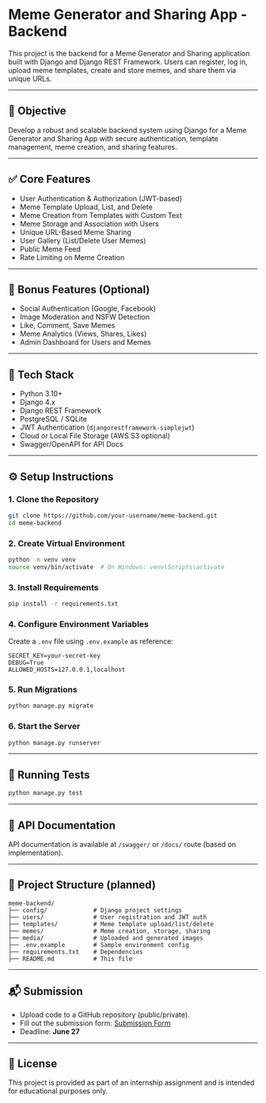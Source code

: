 # Meme Generator and Sharing App - Backend

This project is the backend for a Meme Generator and Sharing application built with Django and Django REST Framework. Users can register, log in, upload meme templates, create and store memes, and share them via unique URLs.

---

## 📌 Objective

Develop a robust and scalable backend system using Django for a Meme Generator and Sharing App with secure authentication, template management, meme creation, and sharing features.

---

## ✅ Core Features

- User Authentication & Authorization (JWT-based)
- Meme Template Upload, List, and Delete
- Meme Creation from Templates with Custom Text
- Meme Storage and Association with Users
- Unique URL-Based Meme Sharing
- User Gallery (List/Delete User Memes)
- Public Meme Feed
- Rate Limiting on Meme Creation

---

## 🌟 Bonus Features (Optional)

- Social Authentication (Google, Facebook)
- Image Moderation and NSFW Detection
- Like, Comment, Save Memes
- Meme Analytics (Views, Shares, Likes)
- Admin Dashboard for Users and Memes

---

## 🧱 Tech Stack

- Python 3.10+
- Django 4.x
- Django REST Framework
- PostgreSQL / SQLite
- JWT Authentication (`djangorestframework-simplejwt`)
- Cloud or Local File Storage (AWS S3 optional)
- Swagger/OpenAPI for API Docs

---

## ⚙️ Setup Instructions

### 1. Clone the Repository

```bash
git clone https://github.com/your-username/meme-backend.git
cd meme-backend
```

### 2. Create Virtual Environment

```bash
python -m venv venv
source venv/bin/activate  # On Windows: venv\Scripts\activate
```

### 3. Install Requirements

```bash
pip install -r requirements.txt
```

### 4. Configure Environment Variables

Create a `.env` file using `.env.example` as reference:

```env
SECRET_KEY=your-secret-key
DEBUG=True
ALLOWED_HOSTS=127.0.0.1,localhost
```

### 5. Run Migrations

```bash
python manage.py migrate
```

### 6. Start the Server

```bash
python manage.py runserver
```

---

## 🧪 Running Tests

```bash
python manage.py test
```

---

## 📄 API Documentation

API documentation is available at `/swagger/` or `/docs/` route (based on implementation).

---

## 📁 Project Structure (planned)

```
meme-backend/
├── config/             # Django project settings
├── users/              # User registration and JWT auth
├── templates/          # Meme template upload/list/delete
├── memes/              # Meme creation, storage, sharing
├── media/              # Uploaded and generated images
├── .env.example        # Sample environment config
├── requirements.txt    # Dependencies
├── README.md           # This file
```

---

## 📬 Submission

- Upload code to a GitHub repository (public/private).
- Fill out the submission form: [Submission Form](https://forms.gle/17V2DA2P1VUR4nou5)
- Deadline: **June 27**

---

## 📜 License

This project is provided as part of an internship assignment and is intended for educational purposes only.

